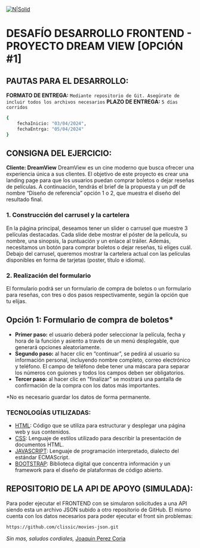 [![N|Solid](https://upload.wikimedia.org/wikipedia/commons/1/1a/Wunderman_thompson_logo.png)](https://vml.com/)

# DESAFÍO DESARROLLO FRONTEND - PROYECTO DREAM VIEW [OPCIÓN #1]

## PAUTAS PARA EL DESARROLLO:

**FORMATO DE ENTREGA:** ```Mediante repositorio de Git. Asegúrate de incluir todos los archivos necesarios```
**PLAZO DE ENTREGA:** ```5 días corridos```

```sh
{
    fechaInicio: "03/04/2024",
    fechaEntrga: "05/04/2024"
}
```

## CONSIGNA DEL EJERCICIO:
**Cliente: DreamView**
DreamView es un cine moderno que busca ofrecer una experiencia única a sus clientes. El objetivo de este proyecto es crear una landing page para que los usuarios puedan comprar boletos o dejar reseñas de películas. A continuación, tendrás el brief de la propuesta y un pdf de nombre “Diseño de referencia” opción 1 o 2, que muestra el diseño del resultado final.
### 1. Construcción del carrusel y la cartelera
En la página principal, deseamos tener un slider o carrusel que muestre 3 películas destacadas. Cada slide debe mostrar el póster de la película, su nombre, una sinopsis, la puntuación y un enlace al tráiler. 
Además, necesitamos un botón para comprar boletos o dejar reseñas, tú eliges cuál. Debajo del carrusel, queremos mostrar la cartelera actual con las películas disponibles en forma de tarjetas (poster, título e idioma).
### 2. Realización del formulario
El formulario podrá ser un formulario de compra de boletos o un formulario para reseñas, con tres o dos pasos respectivamente, según la opción que tu elijas.

## Opción 1: Formulario de compra de boletos*
- **Primer paso:** el usuario deberá poder seleccionar la película, fecha y hora de la función y asiento a través de un menú desplegable, que generará opciones aleatoriamente. 
- **Segundo paso:** al hacer clic en “continuar”, se pedirá al usuario su información personal, incluyendo nombre completo, correo electrónico y teléfono. El campo de teléfono debe tener una máscara para separar los números con guiones y todos los campos deben ser obligatorios. 
- **Tercer paso:** al hacer clic en "finalizar" se mostrará una pantalla de confirmación de la compra con los datos más importantes.

*No es necesario guardar los datos de forma permanente.

### TECNOLOGÍAS UTILIZADAS:

- [HTML](https://developer.mozilla.org/es/docs/Web/HTML): Código que se utiliza para estructurar y desplegar una página web y sus contenidos.
- [CSS](https://developer.mozilla.org/es/docs/Web/CSS): Lenguaje de estilos utilizado para describir la presentación de documentos HTML.
- [JAVASCRIPT](https://developer.mozilla.org/es/docs/Web/JavaScript): Lenguaje de programación interpretado, dialecto del estándar ECMAScript.
- [BOOTSTRAP](https://getbootstrap.com/): Biblioteca digital que concentra información y un framework para el diseño de plataformas de código abierto.

## REPOSITORIO DE LA API DE APOYO (SIMULADA):

Para poder ejecutar el FRONTEND con se simularon solicitudes a una API siendo esta un archivo JSON subido a otro repositorio de GitHub. El mismo cuenta con los datos necesarios para poder ejecutar el front sin problemas:

```sh
https://github.com/clissic/movies-json.git
```

_Sin mas, saludos cordiales,_
[Joaquin Perez Coria](https://jpc-dev.uy)